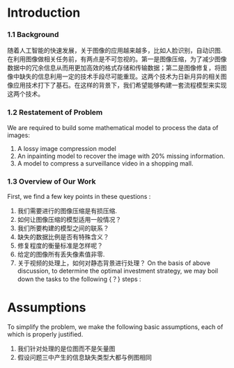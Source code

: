 # Introduction

### 1.1 Background
随着人工智能的快速发展，关于图像的应用越来越多，比如人脸识别，自动识图.在利用图像做相关任务前，有两点是不可忽视的。第一是图像压缩，为了减少图像数据中的冗余信息从而用更加高效的格式存储和传输数据；第二是图像修复，将图像中缺失的信息利用一定的技术手段尽可能重现。这两个技术为日新月异的相关图像应用技术打下了基石。在这样的背景下，我们希望能够构建一套流程模型来实现这两个技术。

### 1.2 Restatement of Problem
We are required to build some mathematical model to process the data of images:
1. A lossy image compression model
2. An inpainting model to recover the image with 20% missing information.
3. A model to compress a surveillance video in a shopping mall.

### 1.3 Overview of Our Work
First, we find a few key points in these questions :
1. 我们需要进行的图像压缩是有损压缩.
2. 如何让图像压缩的模型适用一般情况？
3. 我们所要构建的模型之间的联系？
4. 缺失的数据比例是否有特殊含义？
5. 修复程度的衡量标准是怎样呢？
6. 给定的图像所有丢失像素值非零.
7. 关于视频的处理上，如何对静态背景进行处理？
On the basis of above discussion, to determine the optimal investment strategy, we may boil down the tasks to the following {？} steps :

# Assumptions 
To simplify the problem, we make the following basic assumptions, each of which is properly justified.
1. 我们针对处理的是位图而不是矢量图
2. 假设问题三中产生的信息缺失类型大都与例图相同